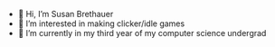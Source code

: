 - 👋 Hi, I’m Susan Brethauer
- 👀 I’m interested in making clicker/idle games
- 🌱 I’m currently in my third year of my computer science undergrad

<!---
CreasedPaper/CreasedPaper is a ✨ special ✨ repository because its `README.md` (this file) appears on your GitHub profile.
You can click the Preview link to take a look at your changes.
--->
